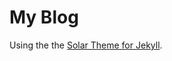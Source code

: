 My Blog
======================

Using the the [Solar Theme for Jekyll](https://github.com/mattvh/solar-theme-jekyll).
